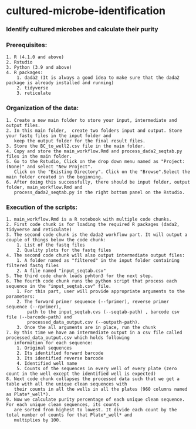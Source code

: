 # cultured-microbe-identification
### Identify cultured microbes and calculate their purity

### Prerequisites:
	1. R (4.1.0 and above)
	2. Rstudio
	3. Python (3.9 and above) 
	4. R packages:
		1. dada2 (It is always a good idea to make sure that the dada2 package is already installed and running)
		2. tidyverse
		3. reticulate


### Organization of the data:
	1. Create a new main folder to store your input, intermediate and output files.
	2. In this main folder,  create two folders input and output. Store your fastq files in the input folder and 
       keep the output folder for the final result files.
	3. Store the BC_to_well2.csv file in the main folder.
	4. Copy and store the main_workflow.Rmd and process_dada2_seqtab.py files in the main folder.
	5. Go to the Rstudio, Click on the drop down menu named as "Project: (None)" and select "New Project". 
       Click on the "Existing Directory". Click on the "Browse".Select the main folder created in the beginning.
	6. After doing this successfully, there should be input folder, output folder, main_workflow.Rmd and 
       process_dada2_seqtab.py in the right bottom panel on the Rstudio.


### Execution of the scripts:
	1. main_workflow.Rmd is a R notebook with multiple code chunks.
	2. First code chunk is for loading the required R packages (dada2, tidyverse and reticulate)
	3. The second code chunk is the dada2 workflow part. It will output a couple of things below the code chunk:
		1. List of the fastq files
		2. Quality plots for the fastq files
	4. The second code chunk will also output intermediate output files:
		1. A folder named as "filtered" in the input folder containing filtered fastq files
		2. A file named "input_seqtab.csv"
	5. The third code chunk loads pyhton3 for the next step.
	6. The fourth code chunk runs the python script that process each sequence in the "input_seqtab.csv" file.
		1. For this part, user will provide appropriate arguments to the parameters:
		2. The forward primer sequence (--fprimer), reverse primer sequence (--rprimer), 
            path to the input_seqtab.cvs (--seqtab-path) , barcode csv file (--barcode-path) and 
            processed_data_output.csv (--outpath-path).
		3. Once the all arguments are in place, run the chunk
	7. By this time we have an intermediate output in a csv file called processed_data_output.csv which holds following 
       information for each sequence:
		1. Original sequences
		2. Its identified forward barcode
		3. Its identified reverse barcode
		4. Identified well name
		5. Counts of the sequences in every well of every plate (zero count in the well except the identified well is expected)
	8. Next code chunk collapses the processed data such that we get a table with all the unique clean sequences with 
       their counts in all the wells in all the plates (960 columns named as Plate*_well*).
	9. Now we calculate purity percentage of each unique clean sequence. For each unique clean sequences, its counts 
       are sorted from highest to lowest. It divide each count by the total number of counts for that Plate*_well* and 
       multiplies by 100.
 
